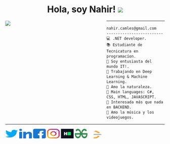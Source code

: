 <h1 align="center"><b>Hola, soy Nahir! </b><img src="https://media.giphy.com/media/hvRJCLFzcasrR4ia7z/giphy.gif" width="35"></h1>

<img align="left" src="https://media1.giphy.com/media/v1.Y2lkPTc5MGI3NjExY3VjYm1lZjNtbzg3NjgwZmNtcDEwMHF2djgzOXNqcnFqanI1N216eCZlcD12MV9pbnRlcm5hbF9naWZfYnlfaWQmY3Q9Zw/BmJ3fCQjQeVgVyxGsD/giphy.gif" width="320px"/>


<hr>

```
nahir.camles@gmail.com
-------------------------
💻 .NET developer.
📚 Estudiante de Tecnicatura en programacíon.
📝 Soy entusiasta del mundo IT!.
🔭 Trabajando en Deep Learning & Machine Learning.
🌱 Amo la naturaleza.
🌟 Main languages: C#, CSS, HTML, JAVASCRIPT.
🚩 Interesada más que nada en BACKEND.
🎵 Amo la música y los videojuegos.
```
<hr>

<p align="left">
<a href="https://twitter.com/subhadeepzilong" target="blank"><img align="center" src="https://raw.githubusercontent.com/SubhadeepZilong/SubhadeepZilong/main/icons/Social/twitter.svg" alt="subhadeepzilong" height="30" width="40" /></a>
<a href="https://linkedin.com/in/subhadeep-chakraborty-b341a8191" target="blank"><img align="center" src="https://raw.githubusercontent.com/SubhadeepZilong/SubhadeepZilong/main/icons/Social/linked-in-alt.svg" alt="subhadeep-chakraborty-b341a8191" height="30" width="40" /></a>
<a href="https://fb.com/subhadeep.chakraborty.555" target="blank"><img align="center" src="https://raw.githubusercontent.com/SubhadeepZilong/SubhadeepZilong/main/icons/Social/facebook.svg" alt="subhadeep.chakraborty.555" height="30" width="40" /></a>
<a href="https://instagram.com/subhadeepzilong" target="blank"><img align="center" src="https://raw.githubusercontent.com/SubhadeepZilong/SubhadeepZilong/main/icons/Social/instagram.svg" alt="subhadeepzilong" height="30" width="40" /></a>
<a href="https://www.hackerrank.com/subhadeepchakra3" target="blank"><img align="center" src="https://raw.githubusercontent.com/SubhadeepZilong/SubhadeepZilong/main/icons/Social/hackerrank.svg" alt="subhadeepchakra3" height="30" width="40" /></a>
<a href="https://auth.geeksforgeeks.org/user/subhadeepchakraborty555" target="blank"><img align="center" src="https://raw.githubusercontent.com/SubhadeepZilong/SubhadeepZilong/main/icons/Social/geeks-for-geeks.svg" alt="subhadeepchakraborty555" height="30" width="40" /></a>
<a href="https://leetcode.com/subhadeepchakraborty555/" target="blank"><img align="center" src="https://raw.githubusercontent.com/SubhadeepZilong/SubhadeepZilong/main/icons/Social/leet-code.svg" alt="subhadeepchakraborty555" height="30" width="40" /></a>
</p>
